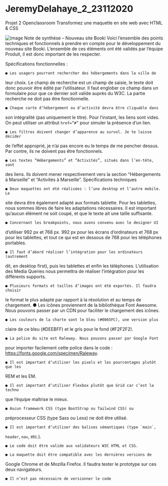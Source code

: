 ﻿# JeremyDelahaye_2_23112020
Projet 2 Openclassroom
Transformez une maquette en site web avec HTML & CSS

![image](https://user-images.githubusercontent.com/63075553/182501327-6c44eafd-f861-4def-a082-78075ea7498c.png)
Note de synthèse – Nouveau site
Booki
Voici l’ensemble des points techniques et fonctionnels à prendre en
compte pour le développement du nouveau site Booki. L’ensemble de ces
éléments ont été validés par l’équipe Produit, il est donc important de les
respecter.


Spécifications fonctionnelles :

    ● Les usagers pourront rechercher des hébergements dans la ville de
leur choix. Le champ de recherche est un champ de saisie, le texte
doit donc pouvoir être édité par l’utilisateur. Il faut englober ce
champ dans un formulaire pour que ce dernier soit valide auprès du
W3C. La partie recherche ne doit pas être fonctionnelle.

    ● Chaque carte d’hébergement ou d’activité devra être cliquable dans
son intégralité (pas uniquement le titre). Pour l’instant, les liens sont
vides. On peut utiliser un attribut `href=”#”` pour simuler la
présence d’un lien.

    ● Les filtres doivent changer d’apparence au survol. Je te laisse décider
de l’effet approprié, je n’ai pas encore eu le temps de me pencher
dessus. Par contre, ils ne doivent pas être fonctionnels.

    ● Les textes “Hébergements” et “Activités”, situés dans l’en-tête, sont
des liens. Ils doivent mener respectivement vers la section
“Hébergements à Marseille” et “Activités à Marseille”.
Spécifications techniques

    ● Deux maquettes ont été réalisées : l’une desktop et l’autre mobile. Le
site devra être également adapté aux formats tablette. Pour les
tablettes, nous sommes libres de faire les adaptations nécessaires. Il
est important qu’aucun élément ne soit coupé, et que le texte ait
une taille suffisante.

    ● Concernant les breakpoints, nous avons convenu avec le designer UI
d’utiliser 992 px et 768 px.
992 px pour les écrans d’ordinateurs et 768 px pour les tablettes, et
tout ce qui est en dessous de 768 pour les téléphones portables.

    ● Il faut d’abord réaliser l’intégration pour les ordinateurs (autrement
dit, en desktop first), puis les tablettes et enfin les téléphones.
L’utilisation des Media Queries nous permettra de réaliser
l’intégration pour les différents supports.

    ● Plusieurs formats et tailles d’images ont été exportés. Il faudra choisir
le format le plus adapté par rapport à la résolution et au temps de
chargement.
    ● Les icônes proviennent de la bibliothèque Font Awesome. Nous
pouvons passer par un CDN pour faciliter le chargement des icônes.

    ● Les couleurs de la charte sont le bleu (#0065FC), une version plus
claire de ce bleu (#DEEBFF) et le gris pour le fond (#F2F2F2).

    ● La police du site est Raleway. Nous pouvons passer par Google Font
pour importer facilement cette police dans le code :
https://fonts.google.com/specimen/Raleway.

    ● Il est important d’utiliser les pixels et les pourcentages plutôt que les
REM et les EM.

    ● Il est important d’utiliser Flexbox plutôt que Grid car c’est la techno
que l’équipe maîtrise le mieux.

    ● Aucun framework CSS (type BootStrap ou Tailwind CSS) ou
préprocesseur CSS (type Sass ou Less) ne doit être utilisé.

    ● Il est important d’utiliser des balises sémantiques (type `main`,
`header`, `nav`, etc.).

    ● Le code doit être valide aux validateurs W3C HTML et CSS.
    
    ● La maquette doit être compatible avec les dernières versions de
Google Chrome et de Mozilla Firefox. Il faudra tester le prototype sur
ces deux navigateurs.

    ● Il n’est pas nécessaire de versionner le code
